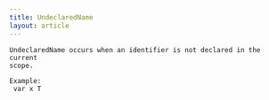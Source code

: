 ```yaml
---
title: UndeclaredName
layout: article
---
```

<!-- Copyright 2023 The Go Authors. All rights reserved.
     Use of this source code is governed by a BSD-style
     license that can be found in the LICENSE file. -->

<!-- Code generated by generrordocs.go; DO NOT EDIT. -->

```
UndeclaredName occurs when an identifier is not declared in the current
scope.

Example:
 var x T
```


